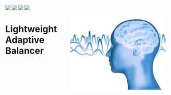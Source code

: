 <img src="https://img.shields.io/badge/tests-passing-green"> <img
src="https://img.shields.io/badge/lua-yellow"> <img
src="https://img.shields.io/badge/purpose-se--scripting-blueviolet"> <img
src="https://img.shields.io/badge/platform-osx,linux-pink">

<img align=right width=300 src="/img/logo.png">

#  Lightweight Adaptive Balancer 



